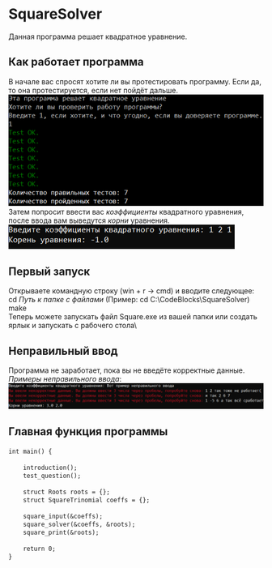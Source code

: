 # SquareSolver
Данная программа решает квадратное уравнение.
## Как работает программа
В начале вас спросят хотите ли вы протестировать программу. Если да, то она протестируется, если нет пойдёт дальше.\
![](https://github.com/OFFlinea/SquareSolver/blob/main/pictures/test.png)\
Затем попросит ввести вас _коэффициенты_ квадратного уравнения, после ввода вам выведутся *корни* уравнения.\
![](https://github.com/OFFlinea/SquareSolver/blob/main/pictures/solver.png)
## Первый запуск
Открываете командную строку (win + r -> cmd) и вводите следующее:\
cd _Путь к папке с файлами_ (Пример: cd C:\CodeBlocks\SquareSolver)\
make\
Теперь можете запускать файл Square.exe из вашей папки или создать ярлык и запускать с рабочего стола\
## Неправильный ввод
Программа не заработает, пока вы не введёте корректные данные.\
_Примеры неправильного ввода_:\
![](https://github.com/OFFlinea/SquareSolver/blob/main/pictures/input.PNG)
## Главная функция программы
```
int main() {

    introduction();
    test_question();

    struct Roots roots = {};
    struct SquareTrinomial coeffs = {};

    square_input(&coeffs);
    square_solver(&coeffs, &roots);
    square_print(&roots);

    return 0;
}
```
